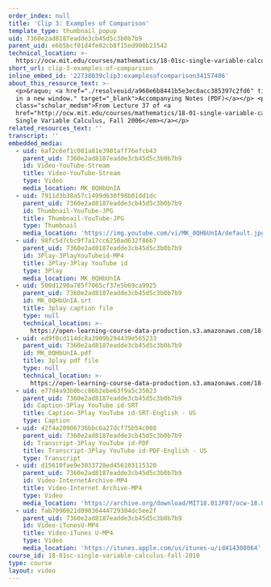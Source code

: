 ```yaml
---
order_index: null
title: 'Clip 3: Examples of Comparison'
template_type: thumbnail_popup
uid: 7360e2ad8187eadde3cb45d5c3b0b7b9
parent_uid: e6b5bcf01d4fe02cb8f15ed900b23542
technical_location: >-
  https://ocw.mit.edu/courses/mathematics/18-01sc-single-variable-calculus-fall-2010/unit-5-exploring-the-infinite/part-b-taylor-series/session-95-series-comparison/clip-3-examples-of-comparison
short_url: clip-3-examples-of-comparison
inline_embed_id: '22738039clip3:examplesofcomparison34157406'
about_this_resource_text: >-
  <p>&raquo; <a href="./resolveuid/a960e6b8441b5e3ec8acc385397c2fd6" title="Open
  in a new window." target="_blank">Accompanying Notes (PDF)</a></p> <p
  class="scholar_medsm">From Lecture 37 of <a
  href="http://ocw.mit.edu/courses/mathematics/18-01-single-variable-calculus-fall-2006/video-lectures/"><em>18.01
  Single Variable Calculus, Fall 2006</em></a></p>
related_resources_text: ''
transcript: ''
embedded_media:
  - uid: 6af2c6ef1c081a81e3901aff76efcb43
    parent_uid: 7360e2ad8187eadde3cb45d5c3b0b7b9
    id: Video-YouTube-Stream
    title: Video-YouTube-Stream
    type: Video
    media_location: MK_0QHbUnIA
  - uid: 7911d3b38a57c1499d630f98b01dd1dc
    parent_uid: 7360e2ad8187eadde3cb45d5c3b0b7b9
    id: Thumbnail-YouTube-JPG
    title: Thumbnail-YouTube-JPG
    type: Thumbnail
    media_location: 'https://img.youtube.com/vi/MK_0QHbUnIA/default.jpg'
  - uid: 98fc5d7cbc9f7a17cc6250ad632f86b7
    parent_uid: 7360e2ad8187eadde3cb45d5c3b0b7b9
    id: 3Play-3PlayYouTubeid-MP4
    title: 3Play-3Play YouTube id
    type: 3Play
    media_location: MK_0QHbUnIA
  - uid: 500d1290a785f7065cf37e5b69ca9925
    parent_uid: 7360e2ad8187eadde3cb45d5c3b0b7b9
    id: MK_0QHbUnIA.srt
    title: 3play caption file
    type: null
    technical_location: >-
      https://open-learning-course-data-production.s3.amazonaws.com/18-01sc-single-variable-calculus-fall-2010/8b5146a95622f30bb859412fdeaf1481_MK_0QHbUnIA.srt
  - uid: ed9f0cd114dc8a3909b294439e565233
    parent_uid: 7360e2ad8187eadde3cb45d5c3b0b7b9
    id: MK_0QHbUnIA.pdf
    title: 3play pdf file
    type: null
    technical_location: >-
      https://open-learning-course-data-production.s3.amazonaws.com/18-01sc-single-variable-calculus-fall-2010/bf88a10d266a9853df82d9ee4f5b821c_MK_0QHbUnIA.pdf
  - uid: e77d4a93b0bcc86b2ebe63f9a5c35023
    parent_uid: 7360e2ad8187eadde3cb45d5c3b0b7b9
    id: Caption-3Play YouTube id-SRT
    title: Caption-3Play YouTube id-SRT-English - US
    type: Caption
  - uid: 42f4a20906736bbc6a27dcf75b54c008
    parent_uid: 7360e2ad8187eadde3cb45d5c3b0b7b9
    id: Transcript-3Play YouTube id-PDF
    title: Transcript-3Play YouTube id-PDF-English - US
    type: Transcript
  - uid: d15610fae9e3033728ed456103115320
    parent_uid: 7360e2ad8187eadde3cb45d5c3b0b7b9
    id: Video-InternetArchive-MP4
    title: Video-Internet Archive-MP4
    type: Video
    media_location: 'https://archive.org/download/MIT18.01JF07/ocw-18.01-f07-lec37_300k.mp4'
  - uid: fab7096921d09036444729304dc5ee2f
    parent_uid: 7360e2ad8187eadde3cb45d5c3b0b7b9
    id: Video-iTunesU-MP4
    title: Video-iTunes U-MP4
    type: Video
    media_location: 'https://itunes.apple.com/us/itunes-u/id414308064'
course_id: 18-01sc-single-variable-calculus-fall-2010
type: course
layout: video
---
```

